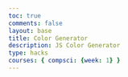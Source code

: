 ```yaml
---
toc: true
comments: false
layout: base
title: Color Generator
description: JS Color Generator
type: hacks
courses: { compsci: {week: 1} }
---
```


<script>
    // validating RGB values
function isValidRGB(value) {
    const intValue = parseInt(value, 10);
    return !isNaN(intValue) && intValue >= 0 && intValue <= 255;
}

// converting RGB values to binary
function convertRGBToBinary(red, green, blue) {
    const redBinary = decToBinary(red);
    const greenBinary = decToBinary(green);
    const blueBinary = decToBinary(blue);
    return `(${redBinary}, ${greenBinary}, ${blueBinary})`;
}

// decimal number to binary
function decToBinary(decimal) {
    return (decimal >>> 0).toString(2);
}

// RGB value input
const red = 128;
const green = 64;
const blue = 255;

// displaying color in RGB
if (isValidRGB(red) && isValidRGB(green) && isValidRGB(blue)) {
    const rgbColor = `rgb(${red}, ${green}, ${blue})`;
    console.log(`Color in RGB: ${rgbColor}`);

    // converting RGB to binary
    const binaryColor = convertRGBToBinary(red, green, blue);
    console.log(`Color in Binary: ${binaryColor}`);
} else {
    console.log("Invalid RGB values. Please enter values between 0 and 255.");
}
</script>